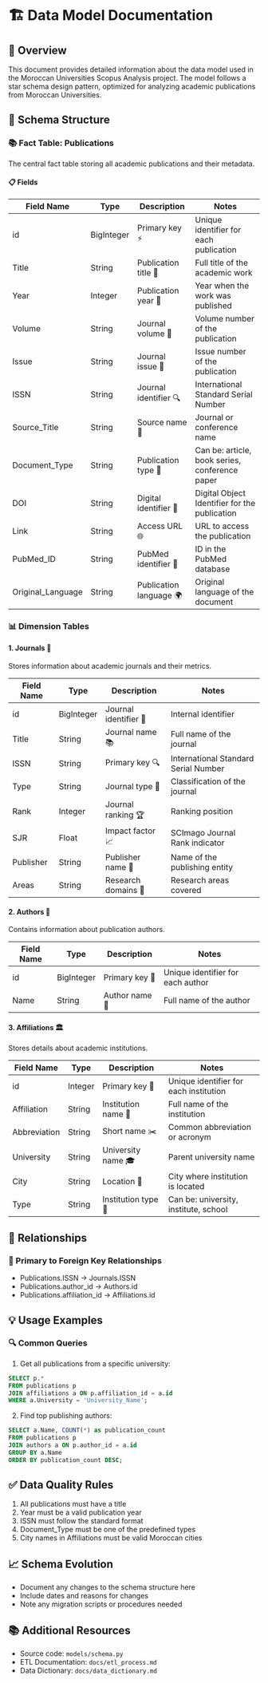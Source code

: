 # 🏗️ Data Model Documentation

## 🎯 Overview
This document provides detailed information about the data model used in the Moroccan Universities Scopus Analysis project. The model follows a star schema design pattern, optimized for analyzing academic publications from Moroccan Universities.

## 🌟 Schema Structure

### 📚 Fact Table: Publications

The central fact table storing all academic publications and their metadata.

#### 📋 Fields
| Field Name | Type | Description | Notes |
|------------|------|-------------|--------|
| id | BigInteger | Primary key ⚡ | Unique identifier for each publication |
| Title | String | Publication title 📝 | Full title of the academic work |
| Year | Integer | Publication year 📅 | Year when the work was published |
| Volume | String | Journal volume 📖 | Volume number of the publication |
| Issue | String | Journal issue 📑 | Issue number of the publication |
| ISSN | String | Journal identifier 🔍 | International Standard Serial Number |
| Source_Title | String | Source name 📰 | Journal or conference name |
| Document_Type | String | Publication type 📄 | Can be: article, book series, conference paper |
| DOI | String | Digital identifier 🔗 | Digital Object Identifier for the publication |
| Link | String | Access URL 🌐 | URL to access the publication |
| PubMed_ID | String | PubMed identifier 🏥 | ID in the PubMed database |
| Original_Language | String | Publication language 🌍 | Original language of the document |

### 📊 Dimension Tables

#### 1. Journals 📰
Stores information about academic journals and their metrics.

| Field Name | Type | Description | Notes |
|------------|------|-------------|--------|
| id | BigInteger | Journal identifier 🔑 | Internal identifier |
| Title | String | Journal name 📚 | Full name of the journal |
| ISSN | String | Primary key 🔍 | International Standard Serial Number |
| Type | String | Journal type 📑 | Classification of the journal |
| Rank | Integer | Journal ranking 🏆 | Ranking position |
| SJR | Float | Impact factor 📈 | SCImago Journal Rank indicator |
| Publisher | String | Publisher name 🏢 | Name of the publishing entity |
| Areas | String | Research domains 🔬 | Research areas covered |

#### 2. Authors 👥
Contains information about publication authors.

| Field Name | Type | Description | Notes |
|------------|------|-------------|--------|
| id | BigInteger | Primary key 🔑 | Unique identifier for each author |
| Name | String | Author name 👤 | Full name of the author |

#### 3. Affiliations 🏛️
Stores details about academic institutions.

| Field Name | Type | Description | Notes |
|------------|------|-------------|--------|
| id | Integer | Primary key 🔑 | Unique identifier for each institution |
| Affiliation | String | Institution name 🏫 | Full name of the institution |
| Abbreviation | String | Short name ✂️ | Common abbreviation or acronym |
| University | String | University name 🎓 | Parent university name |
| City | String | Location 🌆 | City where institution is located |
| Type | String | Institution type 🏢 | Can be: university, institute, school |

## 🔄 Relationships

### 🔗 Primary to Foreign Key Relationships
- Publications.ISSN → Journals.ISSN
- Publications.author_id → Authors.id
- Publications.affiliation_id → Affiliations.id

## 💡 Usage Examples

### 🔍 Common Queries
1. Get all publications from a specific university:
```sql
SELECT p.*
FROM publications p
JOIN affiliations a ON p.affiliation_id = a.id
WHERE a.University = 'University_Name';
```

2. Find top publishing authors:
```sql
SELECT a.Name, COUNT(*) as publication_count
FROM publications p
JOIN authors a ON p.author_id = a.id
GROUP BY a.Name
ORDER BY publication_count DESC;
```

## ✅ Data Quality Rules
1. All publications must have a title
2. Year must be a valid publication year
3. ISSN must follow the standard format
4. Document_Type must be one of the predefined types
5. City names in Affiliations must be valid Moroccan cities

## 📈 Schema Evolution
- Document any changes to the schema structure here
- Include dates and reasons for changes
- Note any migration scripts or procedures needed

## 📚 Additional Resources
- Source code: `models/schema.py`
- ETL Documentation: `docs/etl_process.md`
- Data Dictionary: `docs/data_dictionary.md`
